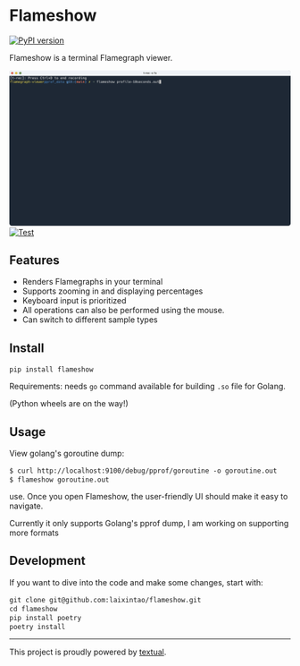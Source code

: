 # Flameshow

<a href="https://badge.fury.io/py/flameshow"><img src="https://badge.fury.io/py/flameshow.svg" alt="PyPI version"></a>

Flameshow is a terminal Flamegraph viewer.

![](./docs/flameshow.gif)
[![Test](https://github.com/laixintao/flameshow/actions/workflows/pytest.yaml/badge.svg)](https://github.com/laixintao/flameshow/actions/workflows/pytest.yaml)

## Features

- Renders Flamegraphs in your terminal
- Supports zooming in and displaying percentages
- Keyboard input is prioritized
- All operations can also be performed using the mouse.
- Can switch to different sample types

## Install

```shell
pip install flameshow
```

Requirements: needs `go` command available for building `.so` file for Golang.

(Python wheels are on the way!)

## Usage

View golang's goroutine dump:

```shell
$ curl http://localhost:9100/debug/pprof/goroutine -o goroutine.out
$ flameshow goroutine.out
```

use. Once you open Flameshow, the user-friendly UI should make it easy to
navigate.

Currently it only supports Golang's pprof dump, I am working on supporting more
formats

## Development

If you want to dive into the code and make some changes, start with:

```shell
git clone git@github.com:laixintao/flameshow.git
cd flameshow
pip install poetry
poetry install
```

---

This project is proudly powered by
[textual](https://github.com/Textualize/textual).
